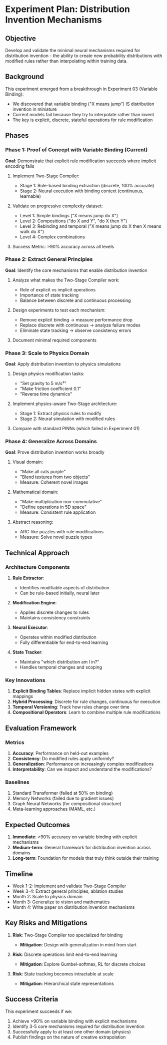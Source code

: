 # Experiment Plan: Distribution Invention Mechanisms

## Objective

Develop and validate the minimal neural mechanisms required for distribution invention - the ability to create new probability distributions with modified rules rather than interpolating within training data.

## Background

This experiment emerged from a breakthrough in Experiment 03 (Variable Binding):
- We discovered that variable binding ("X means jump") IS distribution invention in miniature
- Current models fail because they try to interpolate rather than invent
- The key is explicit, discrete, stateful operations for rule modification

## Phases

### Phase 1: Proof of Concept with Variable Binding (Current)
**Goal**: Demonstrate that explicit rule modification succeeds where implicit encoding fails

1. Implement Two-Stage Compiler:
   - Stage 1: Rule-based binding extraction (discrete, 100% accurate)
   - Stage 2: Neural execution with binding context (continuous, learnable)

2. Validate on progressive complexity dataset:
   - Level 1: Simple bindings ("X means jump do X")
   - Level 2: Compositions ("do X and Y", "do X then Y")
   - Level 3: Rebinding and temporal ("X means jump do X then X means walk do X")
   - Level 4: Complex combinations

3. Success Metric: >90% accuracy across all levels

### Phase 2: Extract General Principles
**Goal**: Identify the core mechanisms that enable distribution invention

1. Analyze what makes the Two-Stage Compiler work:
   - Role of explicit vs implicit operations
   - Importance of state tracking
   - Balance between discrete and continuous processing

2. Design experiments to test each mechanism:
   - Remove explicit binding → measure performance drop
   - Replace discrete with continuous → analyze failure modes
   - Eliminate state tracking → observe consistency errors

3. Document minimal required components

### Phase 3: Scale to Physics Domain
**Goal**: Apply distribution invention to physics simulations

1. Design physics modification tasks:
   - "Set gravity to 5 m/s²"
   - "Make friction coefficient 0.1"
   - "Reverse time dynamics"

2. Implement physics-aware Two-Stage architecture:
   - Stage 1: Extract physics rules to modify
   - Stage 2: Neural simulation with modified rules

3. Compare with standard PINNs (which failed in Experiment 01)

### Phase 4: Generalize Across Domains
**Goal**: Prove distribution invention works broadly

1. Visual domain:
   - "Make all cats purple"
   - "Blend textures from two objects"
   - Measure: Coherent novel images

2. Mathematical domain:
   - "Make multiplication non-commutative"
   - "Define operations in 5D space"
   - Measure: Consistent rule application

3. Abstract reasoning:
   - ARC-like puzzles with rule modifications
   - Measure: Solve novel puzzle types

## Technical Approach

### Architecture Components

1. **Rule Extractor**:
   - Identifies modifiable aspects of distribution
   - Can be rule-based initially, neural later

2. **Modification Engine**:
   - Applies discrete changes to rules
   - Maintains consistency constraints

3. **Neural Executor**:
   - Operates within modified distribution
   - Fully differentiable for end-to-end learning

4. **State Tracker**:
   - Maintains "which distribution am I in?"
   - Handles temporal changes and scoping

### Key Innovations

1. **Explicit Binding Tables**: Replace implicit hidden states with explicit mappings
2. **Hybrid Processing**: Discrete for rule changes, continuous for execution
3. **Temporal Versioning**: Track how rules change over time
4. **Compositional Operators**: Learn to combine multiple rule modifications

## Evaluation Framework

### Metrics

1. **Accuracy**: Performance on held-out examples
2. **Consistency**: Do modified rules apply uniformly?
3. **Generalization**: Performance on increasingly complex modifications
4. **Interpretability**: Can we inspect and understand the modifications?

### Baselines

1. Standard Transformer (failed at 50% on binding)
2. Memory Networks (failed due to gradient issues)
3. Graph Neural Networks (for compositional structure)
4. Meta-learning approaches (MAML, etc.)

## Expected Outcomes

1. **Immediate**: >90% accuracy on variable binding with explicit mechanisms
2. **Medium-term**: General framework for distribution invention across domains
3. **Long-term**: Foundation for models that truly think outside their training

## Timeline

- Week 1-2: Implement and validate Two-Stage Compiler
- Week 3-4: Extract general principles, ablation studies
- Month 2: Scale to physics domain
- Month 3: Generalize to vision and mathematics
- Month 4: Write paper on distribution invention mechanisms

## Key Risks and Mitigations

1. **Risk**: Two-Stage Compiler too specialized for binding
   - **Mitigation**: Design with generalization in mind from start

2. **Risk**: Discrete operations limit end-to-end learning
   - **Mitigation**: Explore Gumbel-softmax, RL for discrete choices

3. **Risk**: State tracking becomes intractable at scale
   - **Mitigation**: Hierarchical state representations

## Success Criteria

This experiment succeeds if we:
1. Achieve >90% on variable binding with explicit mechanisms
2. Identify 3-5 core mechanisms required for distribution invention
3. Successfully apply to at least one other domain (physics)
4. Publish findings on the nature of creative extrapolation
